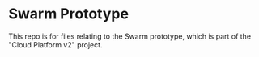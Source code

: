 # Swarm Prototype
This repo is for files relating to the Swarm prototype, which is part of the "Cloud Platform v2" project.
